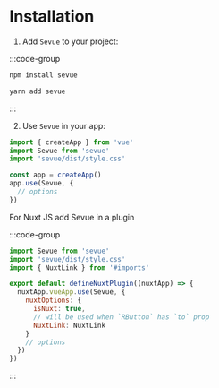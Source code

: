 # Installation

1. Add `Sevue` to your project:

:::code-group
  ```bash [NPM]
  npm install sevue
  ```
  ```bash [Yarn]
  yarn add sevue
  ```
:::

2. Use `Sevue` in your app:

```js [src/main.ts]
import { createApp } from 'vue'
import Sevue from 'sevue'
import 'sevue/dist/style.css'

const app = createApp()
app.use(Sevue, {
  // options
})
```

For Nuxt JS add Sevue in a plugin

:::code-group
  ```js [plugins/sevue.ts]
  import Sevue from 'sevue'
  import 'sevue/dist/style.css'
  import { NuxtLink } from '#imports'
  
  export default defineNuxtPlugin((nuxtApp) => {
    nuxtApp.vueApp.use(Sevue, {
      nuxtOptions: {
        isNuxt: true,
        // will be used when `RButton` has `to` prop
        NuxtLink: NuxtLink
      }
      // options
    })
  })
  ```
:::